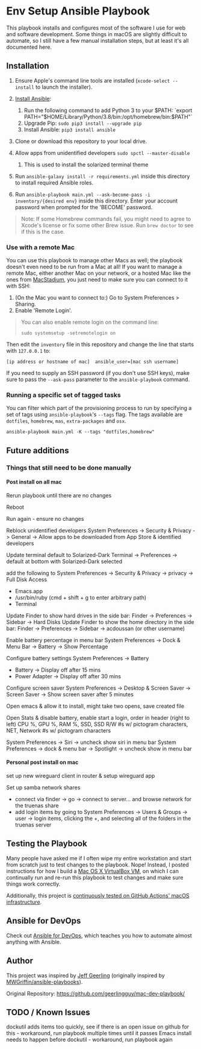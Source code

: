 # Env Setup Ansible Playbook

This playbook installs and configures most of the software I use for web and software development. Some things in macOS are slightly difficult to automate, so I still have a few manual installation steps, but at least it's all documented here.

## Installation

  1. Ensure Apple's command line tools are installed (`xcode-select --install` to launch the installer).
  2. [Install Ansible](https://docs.ansible.com/ansible/latest/installation_guide/index.html):

     1. Run the following command to add Python 3 to your $PATH: `export PATH="$HOME/Library/Python/3.8/bin:/opt/homebrew/bin:$PATH"`
     2. Upgrade Pip: `sudo pip3 install --upgrade pip`
     3. Install Ansible: `pip3 install ansible`

  3. Clone or download this repository to your local drive.
  4. Allow apps from unidentified developers `sudo spctl --master-disable`
     1. This is used to install the solarized terminal theme
  5. Run `ansible-galaxy install -r requirements.yml` inside this directory to install required Ansible roles.
  6. Run `ansible-playbook main.yml --ask-become-pass -i inventory/{desired env}` inside this directory. Enter your account password when prompted for the 'BECOME' password.

> Note: If some Homebrew commands fail, you might need to agree to Xcode's license or fix some other Brew issue. Run `brew doctor` to see if this is the case.

### Use with a remote Mac

You can use this playbook to manage other Macs as well; the playbook doesn't even need to be run from a Mac at all! If you want to manage a remote Mac, either another Mac on your network, or a hosted Mac like the ones from [MacStadium](https://www.macstadium.com), you just need to make sure you can connect to it with SSH:

  1. (On the Mac you want to connect to:) Go to System Preferences > Sharing.
  2. Enable 'Remote Login'.

> You can also enable remote login on the command line:
>
>     sudo systemsetup -setremotelogin on

Then edit the `inventory` file in this repository and change the line that starts with `127.0.0.1` to:

```
[ip address or hostname of mac]  ansible_user=[mac ssh username]
```

If you need to supply an SSH password (if you don't use SSH keys), make sure to pass the `--ask-pass` parameter to the `ansible-playbook` command.

### Running a specific set of tagged tasks

You can filter which part of the provisioning process to run by specifying a set of tags using `ansible-playbook`'s `--tags` flag. The tags available are `dotfiles`, `homebrew`, `mas`, `extra-packages` and `osx`.

    ansible-playbook main.yml -K --tags "dotfiles,homebrew"

## Future additions

### Things that still need to be done manually

#### Post install on all mac
Rerun playbook until there are no changes

Reboot

Run again - ensure no changes

Reblock unidentified developers System Preferences -> Security & Privacy -> General -> Allow apps to be downloaded from App Store & identified developers

Update terminal default to Solarized-Dark Terminal -> Preferences -> default at bottom with Solarized-Dark selected

add the following to System Preferences -> Security & Privacy -> privacy -> Full Disk Access
- Emacs.app
- /usr/bin/ruby (cmd + shift + g to enter arbitrary path)
- Terminal

Update Finder to show hard drives in the side bar: Finder -> Preferences -> Sidebar -> Hard Disks
Update Finder to show the home directory in the side bar: Finder -> Preferences -> Sidebar -> acdoussan (or other username)

Enable battery percentage in menu bar System Preferences -> Dock & Menu Bar -> Battery -> Show Percentage

Configure battery settings System Preferences -> Battery
- Battery -> Display off after 15 mins
- Power Adapter -> Display off after 30 mins

Configure screen saver System Preferences -> Desktop & Screen Saver -> Screen Saver -> Show screen saver after 5 minutes

Open emacs & allow it to install, might take two opens, save created file

Open Stats & disable battery, enable start a login, order in header (right to left) CPU %, GPU %, RAM %, SSD, SSD R/W #s w/ pictogram characters, NET, Network #s w/ pictogram characters

System Preferences -> Siri -> uncheck show siri in menu bar
System Preferences -> dock & menu bar -> Spotlight -> uncheck show in menu bar

#### Personal post install on mac
set up new wireguard client in router & setup wireguard app

Set up samba network shares
- connect via finder -> go -> connect to server... and browse network for the truenas share
- add login items by going to System Preferences -> Users & Groups -> user -> login items, clicking the +, and selecting all of the folders in the truenas server

## Testing the Playbook

Many people have asked me if I often wipe my entire workstation and start from scratch just to test changes to the playbook. Nope! Instead, I posted instructions for how I build a [Mac OS X VirtualBox VM](https://github.com/geerlingguy/mac-osx-virtualbox-vm), on which I can continually run and re-run this playbook to test changes and make sure things work correctly.

Additionally, this project is [continuously tested on GitHub Actions' macOS infrastructure](https://github.com/geerlingguy/mac-dev-playbook/actions?query=workflow%3ACI).

## Ansible for DevOps

Check out [Ansible for DevOps](https://www.ansiblefordevops.com/), which teaches you how to automate almost anything with Ansible.

## Author

This project was inspired by [Jeff Geerling](https://www.jeffgeerling.com/) (originally inspired by [MWGriffin/ansible-playbooks](https://github.com/MWGriffin/ansible-playbooks)).

Original Repository: https://github.com/geerlingguy/mac-dev-playbook/

## TODO / Known Issues
dockutil adds items too quickly, see if there is an open issue on github for this - workaround, run playbook multiple times until it passes
Emacs install needs to happen before dockutil - workaround, run playbook again
